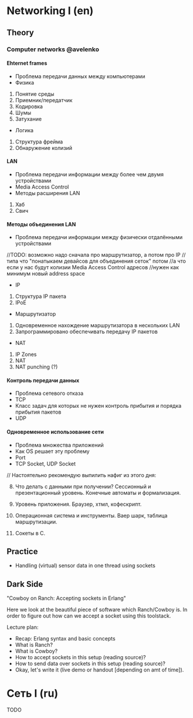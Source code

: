 Networking I (en)
===

Theory
---

### Computer networks @avelenko

#### Ehternet frames
 - Проблема передачи данных между компьютерами
 - Физика
  1. Понятие среды
  2. Приемник/передатчик
  3. Кодировка
  4. Шумы 
  5. Затухание
 - Логика
  1. Структура фрейма
  2. Обнаружение колизий
 
#### LAN
 - Проблема передачи информации между более чем двумя устройствами
 - Media Access Control
 - Методы расширения LAN
  1. Хаб
  2. Свич

#### Методы объединения LAN
  - Проблема передачи информации между физически отдалёнными устройствами

  //TODO: возможно надо сначала про маршрутизатор, а потом про IP
  //типа что "понатыкаем девайсов для объединения сеток" потом
  //а что если у нас будут колизии Media Access Control адресов
  //нужен как минимум новый address space

  - IP
   1. Структура IP пакета
   2. IPoE
  - Маршрутизатор
   1. Одновременное нахождение маршрутизатора в нескольких LAN
   2. Запрограммировано обеспечивать передачу IP пакетов
  - NAT
   1. IP Zones
   2. NAT
   3. NAT punching (?)

#### Контроль передачи данных
   - Проблема сетевого отказа
   - TCP
   - Класс задач для которых не нужен контроль прибытия и порядка прибытия пакетов
   - UDP

#### Одновременное использование сети
   - Проблема множества приложений
   - Как OS решает эту проблему
   - Port
   - TCP Socket, UDP Socket
   
// Настоятельно рекомендую выпилить нафиг из этого дня:

 8) Что делать с данными при получении? Сессионный и презентационный уровень. Конечные автоматы и формализация. 

 9) Уровень приложения. Браузер, хтмл, кофескрипт.

 10) Операционная система и инструменты. Ваер шарк, таблица маршрутизации.

 11) Сокеты в С.
 
 
Practice
---

 + Handling (virtual) sensor data in one thread using sockets

Dark Side
---

"Cowboy on Ranch: Accepting sockets in Erlang"

Here we look at the beautiful piece of software which Ranch/Cowboy is.
In order to figure out how can we accept a socket using this toolstack.

Lecture plan:

 + Recap: Erlang syntax and basic concepts
 + What is Ranch?
 + What is Cowboy?
 + How to accept sockets in this setup (reading source)?
 + How to send data over sockets in this setup (reading source)?
 + Okay, let's write it (live demo or handout [depending on amt of time]).

Сеть I (ru)
===

TODO
